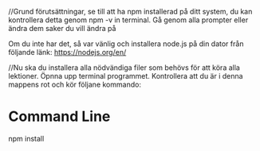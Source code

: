 //Grund förutsättningar, se till att ha npm installerad på ditt system, du kan kontrollera detta genom npm -v in terminal.
Gå genom alla prompter eller ändra dem saker du vill ändra på

Om du inte har det, så var vänlig och installera node.js på din dator från följande länk:
https://nodejs.org/en/

//Nu ska du installera alla nödvändiga filer som behövs för att köra alla lektioner. Öpnna upp terminal programmet. Kontrollera att du är i denna mappens rot och kör följane kommando:
# Command Line
npm install